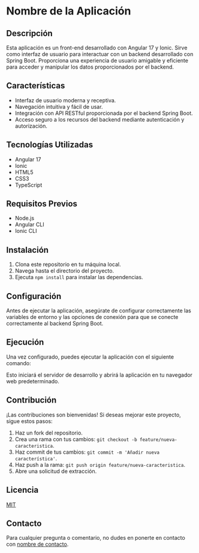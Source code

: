 # Nombre de la Aplicación

## Descripción
Esta aplicación es un front-end desarrollado con Angular 17 y Ionic. Sirve como interfaz de usuario para interactuar con un backend desarrollado con Spring Boot. Proporciona una experiencia de usuario amigable y eficiente para acceder y manipular los datos proporcionados por el backend.

## Características
- Interfaz de usuario moderna y receptiva.
- Navegación intuitiva y fácil de usar.
- Integración con API RESTful proporcionada por el backend Spring Boot.
- Acceso seguro a los recursos del backend mediante autenticación y autorización.

## Tecnologías Utilizadas
- Angular 17
- Ionic
- HTML5
- CSS3
- TypeScript

## Requisitos Previos
- Node.js
- Angular CLI
- Ionic CLI

## Instalación
1. Clona este repositorio en tu máquina local.
2. Navega hasta el directorio del proyecto.
3. Ejecuta `npm install` para instalar las dependencias.

## Configuración
Antes de ejecutar la aplicación, asegúrate de configurar correctamente las variables de entorno y las opciones de conexión para que se conecte correctamente al backend Spring Boot.

## Ejecución
Una vez configurado, puedes ejecutar la aplicación con el siguiente comando:

Esto iniciará el servidor de desarrollo y abrirá la aplicación en tu navegador web predeterminado.

## Contribución
¡Las contribuciones son bienvenidas! Si deseas mejorar este proyecto, sigue estos pasos:
1. Haz un fork del repositorio.
2. Crea una rama con tus cambios: `git checkout -b feature/nueva-caracteristica`.
3. Haz commit de tus cambios: `git commit -m 'Añadir nueva característica'`.
4. Haz push a la rama: `git push origin feature/nueva-caracteristica`.
5. Abre una solicitud de extracción.

## Licencia
[MIT](https://opensource.org/licenses/MIT)

## Contacto
Para cualquier pregunta o comentario, no dudes en ponerte en contacto con [nombre de contacto](mailto:roberto.vetere@gmail.com).